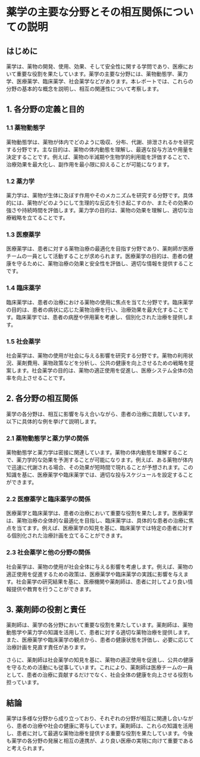 # 薬学の主要な分野とその相互関係についての説明

## はじめに

薬学は、薬物の開発、使用、効果、そして安全性に関する学問であり、医療において重要な役割を果たしています。薬学の主要な分野には、薬物動態学、薬力学、医療薬学、臨床薬学、社会薬学などがあります。本レポートでは、これらの分野の基本的な概念を説明し、相互の関連性について考察します。

## 1. 各分野の定義と目的

### 1.1 薬物動態学

薬物動態学は、薬物が体内でどのように吸収、分布、代謝、排泄されるかを研究する分野です。主な目的は、薬物の体内動態を理解し、最適な投与方法や用量を決定することです。例えば、薬物の半減期や生物学的利用能を評価することで、治療効果を最大化し、副作用を最小限に抑えることが可能になります。

### 1.2 薬力学

薬力学は、薬物が生体に及ぼす作用やそのメカニズムを研究する分野です。具体的には、薬物がどのようにして生理的な反応を引き起こすのか、またその効果の強さや持続時間を評価します。薬力学の目的は、薬物の効果を理解し、適切な治療戦略を立てることです。

### 1.3 医療薬学

医療薬学は、患者に対する薬物治療の最適化を目指す分野であり、薬剤師が医療チームの一員として活動することが求められます。医療薬学の目的は、患者の健康を守るために、薬物治療の効果と安全性を評価し、適切な情報を提供することです。

### 1.4 臨床薬学

臨床薬学は、患者の治療における薬物の使用に焦点を当てた分野です。臨床薬学の目的は、患者の病状に応じた薬物治療を行い、治療効果を最大化することです。臨床薬学では、患者の病歴や併用薬を考慮し、個別化された治療を提供します。

### 1.5 社会薬学

社会薬学は、薬物の使用が社会に与える影響を研究する分野です。薬物の利用状況、薬剤費用、薬物政策などを分析し、公共の健康を向上させるための戦略を提案します。社会薬学の目的は、薬物の適正使用を促進し、医療システム全体の効率を向上させることです。

## 2. 各分野の相互関係

薬学の各分野は、相互に影響を与え合いながら、患者の治療に貢献しています。以下に具体的な例を挙げて説明します。

### 2.1 薬物動態学と薬力学の関係

薬物動態学と薬力学は密接に関連しています。薬物の体内動態を理解することで、薬力学的な効果を予測することが可能になります。例えば、ある薬物が体内で迅速に代謝される場合、その効果が短時間で現れることが予想されます。この知識を基に、医療薬学や臨床薬学では、適切な投与スケジュールを設定することができます。

### 2.2 医療薬学と臨床薬学の関係

医療薬学と臨床薬学は、患者の治療において重要な役割を果たします。医療薬学は、薬物治療の全体的な最適化を目指し、臨床薬学は、具体的な患者の治療に焦点を当てます。例えば、医療薬学の知見を基に、臨床薬学では特定の患者に対する個別化された治療計画を立てることができます。

### 2.3 社会薬学と他の分野の関係

社会薬学は、薬物の使用が社会全体に与える影響を考慮します。例えば、薬物の適正使用を促進するための政策は、医療薬学や臨床薬学の実践に影響を与えます。社会薬学の研究結果を基に、医療機関や薬剤師は、患者に対してより良い情報提供や教育を行うことができます。

## 3. 薬剤師の役割と責任

薬剤師は、薬学の各分野において重要な役割を果たしています。薬剤師は、薬物動態学や薬力学の知識を活用して、患者に対する適切な薬物治療を提供します。また、医療薬学や臨床薬学の観点から、患者の健康状態を評価し、必要に応じて治療計画を見直す責任があります。

さらに、薬剤師は社会薬学の知見を基に、薬物の適正使用を促進し、公共の健康を守るための活動にも従事しています。これにより、薬剤師は医療チームの一員として、患者の治療に貢献するだけでなく、社会全体の健康を向上させる役割も担っています。

## 結論

薬学は多様な分野から成り立っており、それぞれの分野が相互に関連し合いながら、患者の治療や社会の健康に寄与しています。薬剤師は、これらの知識を活用し、患者に対して最適な薬物治療を提供する重要な役割を果たしています。今後も薬学の各分野の発展と相互の連携が、より良い医療の実現に向けて重要であると考えられます。